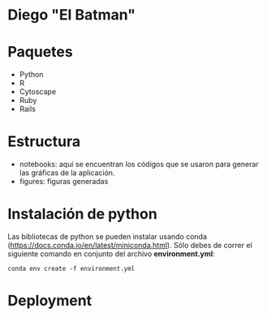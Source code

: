 #  Diego "El Batman"

# Paquetes
* Python
* R
* Cytoscape
* Ruby
* Rails

# Estructura
* notebooks: aquí se encuentran los códigos que se usaron para 
generar las gráficas de la aplicación. 
* figures: figuras generadas

# Instalación de python
Las bibliotecas de python se pueden instalar usando conda (https://docs.conda.io/en/latest/miniconda.html). 
Sólo debes de correr el siguiente comando en conjunto del archivo __environment.yml__:
```
conda env create -f environment.yml
``` 

# Deployment
